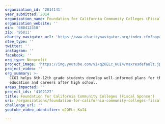 ```yaml
---
organization_id: '2014141'
year_submitted: 2014
organization_name: Foundation for California Community Colleges (Fiscal Sponsor)
organization_website: ''
ein: '680412350'
zip: '95811'
charity_navigator_url: 'https://www.charitynavigator.org/index.cfm?bay=search.profile&ein=680412350'
ntee_type: ''
twitter: ''
instagram: ''
facebook: ''
org_type: Nonprofit
project_image: 'https://img.youtube.com/vi/q2OELc_KuI4/maxresdefault.jpg'
project_video: ''
org_summary: >-
  CCGI helps 6th-12th grade students develop well-informed plans for their
  education and careers after high school.
areas_impacted: ''
project_ids: '4102127'
title: Foundation for California Community Colleges (Fiscal Sponsor)
uri: /organizations/foundation-for-california-community-colleges-fiscal-sponsor/
challenge_url: ''
youtube_video_identifier: q2OELc_KuI4

---
```

